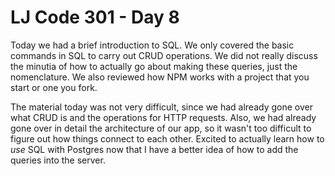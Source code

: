 # LJ Code 301 - Day 8   
Today we had a brief introduction to SQL. We only covered the basic commands in SQL to carry out CRUD operations. We did not really discuss the minutia of how to actually go about making these queries, just the nomenclature. We also reviewed how NPM works with a project that you start or one you fork.  

The material today was not very difficult, since we had already gone over what CRUD is and the operations for HTTP requests. Also, we had already gone over in detail the architecture of our app, so it wasn't too difficult to figure out how things connect to each other. Excited to actually learn how to *use* SQL with Postgres now that I have a better idea of how to add the queries into the server.
